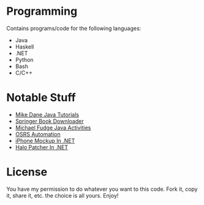 # Programming
Contains programs/code for the following languages:
- Java
- Haskell
- .NET
- Python
- Bash
- C/C++

# Notable Stuff
* [Mike Dane Java Tutorials](https://github.com/chowdhaj/Programming/tree/main/Java/Mike%20Dane%20Tutorials/src/mikeDaneJavaTutorial)
* [Springer Book Downloader](https://github.com/chowdhaj/Programming/tree/main/Java/SpringerBookDownloader)
* [Michael Fudge Java Activities](https://github.com/chowdhaj/Programming/tree/main/Java/ALearningJava/src/lesson)
* [OSRS Automation](https://github.com/chowdhaj/Programming/tree/main/Java/OSRS%20Botting)
* [iPhone Mockup In .NET](https://github.com/chowdhaj/Programming/tree/main/Visual%20Basic/BMI%20Calculator)
* [Halo Patcher In .NET](https://github.com/chowdhaj/Programming/tree/main/Visual%20Basic/School%20Project)

# License
You have my permission to do whatever you want to this code.
Fork it, copy it, share it, etc. the choice is all yours.
Enjoy!
